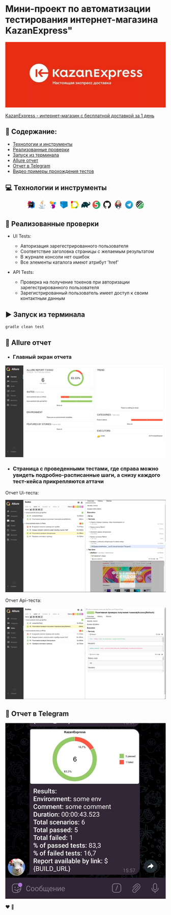 # Мини-проект по автоматизации тестирования интернет-магазина KazanExpress"
<p align="center">
<img title="Allure Test Page" src="images/screenshots/KznExpress.png">
</p>
 <a target="_blank" href="https://kazanexpress.ru/">KazanExpress - интернет-магазин с бесплатной доставкой за 1 день</a>

## :floppy_disk: Содержание:
- <a href="#computer-технологии-и-инструменты">Технологии и инструменты</a>
- <a href="#notebook_with_decorative_cover-реализованные-проверки">Реализованные проверки</a>
- <a href="#arrow_forward-запуск-из-терминала">Запуск из терминала</a>
- <a href="#open_book-allure-отчет">Allure отчет</a>
- <a href="#robot-отчет-в-telegram">Отчет в Telegram</a>
- <a href="#film_projector-видео-примеры-прохождения-тестов">Видео примеры прохождения тестов</a>

## :computer: Технологии и инструменты
<p align="center">
<img width="6%" title="IntelliJ IDEA" src="images/logo/Intelij_IDEA.svg">
<img width="6%" title="Java" src="images/logo/Java.svg">
<img width="6%" title="Selenide" src="images/logo/Selenide.svg">
<img width="6%" title="Selenoid" src="images/logo/Selenoid.svg">
<img width="6%" title="Allure Report" src="images/logo/Allure_Report.svg">
<img width="6%" title="Gradle" src="images/logo/Gradle.svg">
<img width="6%" title="JUnit5" src="images/logo/JUnit5.svg">
<img width="6%" title="GitHub" src="images/logo/GitHub.svg">
<img width="6%" title="Jenkins" src="images/logo/Jenkins.svg">
<img width="6%" title="Telegram" src="images/logo/Telegram.svg">
<img width="6%" title="Telegram" src="images/logo/Rest-Assured.png">
</p>

## :notebook_with_decorative_cover: Реализованные проверки
- UI Tests:
  - Авторизация зарегестрированного пользователя
  - Соответствие заголовка страницы с желаемым результатом
  - В журнале консоли нет ошибок
  - Все элементы каталога имеют атрибут 'href'

- API Tests:
  - Проверка на получение токенов при авторизации зарегестрированного пользователя
  - Зарегистрированный пользователь имеет доступ к своим контактным данным 


## :arrow_forward: Запуск из терминала

```
gradle clean test
```

## :open_book: Allure отчет
- ### Главный экран отчета
<p align="center">
<img title="Allure Overview Dashboard" src="images/screenshots/total.png">
</p>

- ### Страница с проведенными тестами, где справа можно увидеть подробно-расписанные шаги, а снизу каждого тест-кейса прикрепляются аттачи
Отчет Ui-теста:
<p align="center">
<img title="Allure Test Page" src="images/screenshots/ui_1.png">
</p>
Отчет Api-теста:
<p align="center">
<img title="Allure Test Page" src="images/screenshots/api_1.png">
</p>

## :robot: Отчет в Telegram
<p align="center">
<img title="Telegram notification message" src="images/screenshots/photo_2022-07-03_16-40-29.jpg">
</p>


:heart: 
:blue_heart: 
